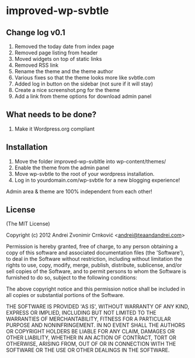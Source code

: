 # improved-wp-svbtle

## Change log v0.1
1. Removed the today date from index page
2. Removed page listing from header
3. Moved widgets on top of static links
4. Removed RSS link
5. Rename the theme and the theme author
6. Various fixes so that the theme looks more like svbtle.com
7. Added log in button on the sidebar (not sure if it will stay)
8. Create a nice screenshot.png for the theme
9. Add a link from theme options for download admin panel

## What needs to be done?
1. Make it Wordpress.org compliant
  
## Installation
1. Move the folder improved-wp-svbltle into wp-content/themes/
2. Enable the theme from the admin panel
3. Move wp-svbtle to the root of your wordpress installation.
4. Log in to yourdomain.com/wp-svbtle for a new blogging experience!

Admin area & theme are 100% independent from each other! 

## License 

(The MIT License)

Copyright (c) 2012 Andrei Zvonimir Crnković &lt;andrei@teaandandrei.com&gt;

Permission is hereby granted, free of charge, to any person obtaining
a copy of this software and associated documentation files (the
'Software'), to deal in the Software without restriction, including
without limitation the rights to use, copy, modify, merge, publish,
distribute, sublicense, and/or sell copies of the Software, and to
permit persons to whom the Software is furnished to do so, subject to
the following conditions:

The above copyright notice and this permission notice shall be
included in all copies or substantial portions of the Software.

THE SOFTWARE IS PROVIDED 'AS IS', WITHOUT WARRANTY OF ANY KIND,
EXPRESS OR IMPLIED, INCLUDING BUT NOT LIMITED TO THE WARRANTIES OF
MERCHANTABILITY, FITNESS FOR A PARTICULAR PURPOSE AND NONINFRINGEMENT.
IN NO EVENT SHALL THE AUTHORS OR COPYRIGHT HOLDERS BE LIABLE FOR ANY
CLAIM, DAMAGES OR OTHER LIABILITY, WHETHER IN AN ACTION OF CONTRACT,
TORT OR OTHERWISE, ARISING FROM, OUT OF OR IN CONNECTION WITH THE
SOFTWARE OR THE USE OR OTHER DEALINGS IN THE SOFTWARE.